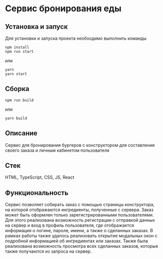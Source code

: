 # Сервис бронирования еды

## Установка и запуск
Для установки и запуска проекта необходимо выполнить команды

```
npm install
npm run start
```

или

```
yarn
yarn start
```
## Сборка

```
npm run build
```

или

```
yarn build
```

## Описание

Cервис для бронирования бургеров с конструктором для составления своего заказа и личным кабинетом пользователя

## Стек

HTML, TypeScript, CSS, JS, React

## Функциональность

Сервис позволяет собирать заказ с помощью страницы конструктора, на которой отображаются ингредиенты, полученные с сервера. Заказ может быть оформлен только зарегистрированными пользователями. Для этого реализована возможность регистрации с отправкой данных на сервер и вход в профиль пользователя, где отображается информация о логине, пароле, имени, а также о сделанных заказах. В рамках работы также удалось реализовать открытие модальных окон с подробной информацией об ингредиентах или заказах. Также была реализована возможность просмотра всех сделанных заказов, которые также получаются из запроса на сервер.


